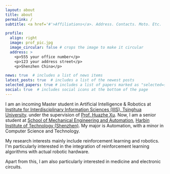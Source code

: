 ```yaml
---
layout: about
title: about
permalink: /
subtitle: <a href='#'>Affiliations</a>. Address. Contacts. Moto. Etc.

profile:
  align: right
  image: prof_pic.jpg
  image_circular: false # crops the image to make it circular
  address: >
    <p>555 your office number</p>
    <p>123 your address street</p>
    <p>Shenzhen China</p>

news: true  # includes a list of news items
latest_posts: true  # includes a list of the newest posts
selected_papers: true # includes a list of papers marked as "selected={true}"
social: true  # includes social icons at the bottom of the page
---
```


I am an incoming Master student in Artificial Intelligence & Robotics at [Institute for Interdisciplinary Information Sciences (IIIS), Tsinghua University](https://iiis.tsinghua.edu.cn/). under the supervision of [Prof. Huazhe Xu](http://hxu.rocks/). Now, I am a senior student at [School of Mechanical Engineering and Automation](http://smea.hitsz.edu.cn/), [Harbin Institute of Technology (Shenzhen)](https://www.hitsz.edu.cn/index.html). My major is Automation, with a minor in Computer Science and Technology.

My research interests mainly include reinforcement learning and robotics. I'm particularly interested in the integration of reinforcement learning algorithms with actual robotic hardware. 

Apart from this, I am also particularly interested in medicine and electronic circuits.


<!-- Write your biography here. Tell the world about yourself. Link to your favorite [subreddit](http://reddit.com). You can put a picture in, too. The code is already in, just name your picture `prof_pic.jpg` and put it in the `img/` folder.

Put your address / P.O. box / other info right below your picture. You can also disable any of these elements by editing `profile` property of the YAML header of your `_pages/about.md`. Edit `_bibliography/papers.bib` and Jekyll will render your [publications page](/al-folio/publications/) automatically.

Link to your social media connections, too. This theme is set up to use [Font Awesome icons](http://fortawesome.github.io/Font-Awesome/) and [Academicons](https://jpswalsh.github.io/academicons/), like the ones below. Add your Facebook, Twitter, LinkedIn, Google Scholar, or just disable all of them. -->
